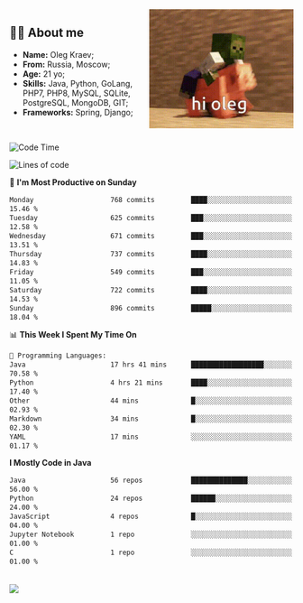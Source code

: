 <img align="right" height="211" width="256" src="res/hi-oleg.gif">
<div>
	<h2>👨‍💻 About me</h2>
	<ul align="left">
	    <li><strong>Name:</strong> Oleg Kraev;</li>
	    <li><strong>From:</strong> Russia, Moscow;</li>
	    <li><strong>Age:</strong> 21 yo;</li>
	    <li><strong>Skills:</strong> Java, Python, GoLang, PHP7, PHP8, MySQL, SQLite, PostgreSQL, MongoDB, GIT;</li>
	    <li><strong>Frameworks:</strong> Spring, Django;</li>
	</ul>
</div>
<br>

<!--START_SECTION:waka-->
![Code Time](http://img.shields.io/badge/Code%20Time-1%2C123%20hrs%2040%20mins-blue)

![Lines of code](https://img.shields.io/badge/From%20Hello%20World%20I%27ve%20Written-1.9%20million%20lines%20of%20code-blue)

📅 **I'm Most Productive on Sunday** 

```text
Monday                   768 commits         ████░░░░░░░░░░░░░░░░░░░░░   15.46 % 
Tuesday                  625 commits         ███░░░░░░░░░░░░░░░░░░░░░░   12.58 % 
Wednesday                671 commits         ███░░░░░░░░░░░░░░░░░░░░░░   13.51 % 
Thursday                 737 commits         ████░░░░░░░░░░░░░░░░░░░░░   14.83 % 
Friday                   549 commits         ███░░░░░░░░░░░░░░░░░░░░░░   11.05 % 
Saturday                 722 commits         ████░░░░░░░░░░░░░░░░░░░░░   14.53 % 
Sunday                   896 commits         █████░░░░░░░░░░░░░░░░░░░░   18.04 % 
```


📊 **This Week I Spent My Time On** 

```text
💬 Programming Languages: 
Java                     17 hrs 41 mins      ██████████████████░░░░░░░   70.58 % 
Python                   4 hrs 21 mins       ████░░░░░░░░░░░░░░░░░░░░░   17.40 % 
Other                    44 mins             █░░░░░░░░░░░░░░░░░░░░░░░░   02.93 % 
Markdown                 34 mins             █░░░░░░░░░░░░░░░░░░░░░░░░   02.30 % 
YAML                     17 mins             ░░░░░░░░░░░░░░░░░░░░░░░░░   01.17 % 
```

**I Mostly Code in Java** 

```text
Java                     56 repos            ██████████████░░░░░░░░░░░   56.00 % 
Python                   24 repos            ██████░░░░░░░░░░░░░░░░░░░   24.00 % 
JavaScript               4 repos             █░░░░░░░░░░░░░░░░░░░░░░░░   04.00 % 
Jupyter Notebook         1 repo              ░░░░░░░░░░░░░░░░░░░░░░░░░   01.00 % 
C                        1 repo              ░░░░░░░░░░░░░░░░░░░░░░░░░   01.00 % 
```




<!--END_SECTION:waka-->

<br>
<img align="center" src="https://wakatime.com/share/@hteppl/18a68a4e-e1fb-41eb-b9f2-e999d76b9bac.svg">
